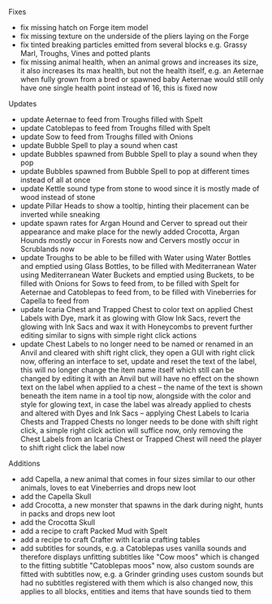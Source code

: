 Fixes

- fix missing hatch on Forge item model
- fix missing texture on the underside of the pliers laying on the Forge
- fix tinted breaking particles emitted from several blocks e.g. Grassy Marl, Troughs, Vines and potted plants
- fix missing animal health, when an animal grows and increases its size, it also increases its max health, but not the health itself, e.g. an Aeternae when fully grown from a bred or spawned baby Aeternae would still only have one single health point instead of 16, this is fixed now

Updates

- update Aeternae to feed from Troughs filled with Spelt
- update Catoblepas to feed from Troughs filled with Spelt
- update Sow to feed from Troughs filled with Onions
- update Bubble Spell to play a sound when cast
- update Bubbles spawned from Bubble Spell to play a sound when they pop
- update Bubbles spawned from Bubble Spell to pop at different times instead of all at once
- update Kettle sound type from stone to wood since it is mostly made of wood instead of stone
- update Pillar Heads to show a tooltip, hinting their placement can be inverted while sneaking
- update spawn rates for Argan Hound and Cerver to spread out their appearance and make place for the newly added Crocotta, Argan Hounds mostly occur in Forests now and Cervers mostly occur in Scrublands now
- update Troughs to be able to be filled with Water using Water Bottles and emptied using Glass Bottles, to be filled with Mediterranean Water using Mediterranean Water Buckets and emptied using Buckets, to be filled with Onions for Sows to feed from, to be filled with Spelt for Aeternae and Catoblepas to feed from, to be filled with Vineberries for Capella to feed from
- update Icaria Chest and Trapped Chest to color text on applied Chest Labels with Dye, mark it as glowing with Glow Ink Sacs, revert the glowing with Ink Sacs and wax it with Honeycombs to prevent further editing similar to signs with simple right click actions
- update Chest Labels to no longer need to be named or renamed in an Anvil and cleared with shift right click, they open a GUI with right click now, offering an interface to set, update and reset the text of the label, this will no longer change the item name itself which still can be changed by editing it with an Anvil but will have no effect on the shown text on the label when applied to a chest – the name of the text is shown beneath the item name in a tool tip now, alongside with the color and style for glowing text, in case the label was already applied to chests and altered with Dyes and Ink Sacs – applying Chest Labels to Icaria Chests and Trapped Chests no longer needs to be done with shift right click, a simple right click action will suffice now, only removing the Chest Labels from an Icaria Chest or Trapped Chest will need the player to shift right click the label now

Additions

- add Capella, a new animal that comes in four sizes similar to our other animals, loves to eat Vineberries and drops new loot
- add the Capella Skull
- add Crocotta, a new monster that spawns in the dark during night, hunts in packs and drops new loot
- add the Crocotta Skull
- add a recipe to craft Packed Mud with Spelt
- add a recipe to craft Crafter with Icaria crafting tables
- add subtitles for sounds, e.g. a Catoblepas uses vanilla sounds and therefore displays unfitting subtitles like "Cow moos" which is changed to the fitting subtitle "Catoblepas moos" now, also custom sounds are fitted with subtitles now, e.g. a Grinder grinding uses custom sounds but had no subtitles registered with them which is also changed now, this applies to all blocks, entities and items that have sounds tied to them
